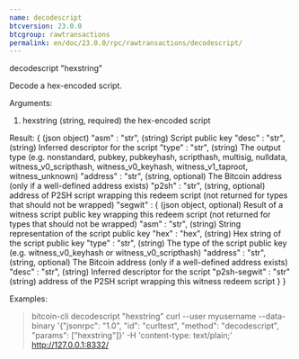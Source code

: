 ```yaml
---
name: decodescript
btcversion: 23.0.0
btcgroup: rawtransactions
permalink: en/doc/23.0.0/rpc/rawtransactions/decodescript/
---
```


decodescript "hexstring"

Decode a hex-encoded script.

Arguments:
1. hexstring    (string, required) the hex-encoded script

Result:
{                             (json object)
  "asm" : "str",              (string) Script public key
  "desc" : "str",             (string) Inferred descriptor for the script
  "type" : "str",             (string) The output type (e.g. nonstandard, pubkey, pubkeyhash, scripthash, multisig, nulldata, witness_v0_scripthash, witness_v0_keyhash, witness_v1_taproot, witness_unknown)
  "address" : "str",          (string, optional) The Bitcoin address (only if a well-defined address exists)
  "p2sh" : "str",             (string, optional) address of P2SH script wrapping this redeem script (not returned for types that should not be wrapped)
  "segwit" : {                (json object, optional) Result of a witness script public key wrapping this redeem script (not returned for types that should not be wrapped)
    "asm" : "str",            (string) String representation of the script public key
    "hex" : "hex",            (string) Hex string of the script public key
    "type" : "str",           (string) The type of the script public key (e.g. witness_v0_keyhash or witness_v0_scripthash)
    "address" : "str",        (string, optional) The Bitcoin address (only if a well-defined address exists)
    "desc" : "str",           (string) Inferred descriptor for the script
    "p2sh-segwit" : "str"     (string) address of the P2SH script wrapping this witness redeem script
  }
}

Examples:
> bitcoin-cli decodescript "hexstring"
> curl --user myusername --data-binary '{"jsonrpc": "1.0", "id": "curltest", "method": "decodescript", "params": ["hexstring"]}' -H 'content-type: text/plain;' http://127.0.0.1:8332/



